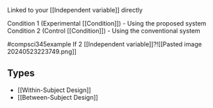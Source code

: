 Linked to your [[Independent variable]] directly

Condition 1 (Experimental [[Condition]]) - Using the proposed system
Condition 2 (Control [[Condition]]) - Using the conventional system

#compsci345example 
If 2 [[Independent variable]]?![[Pasted image 20240523223749.png]]
## Types
- [[Within-Subject Design]]
- [[Between-Subject Design]]
